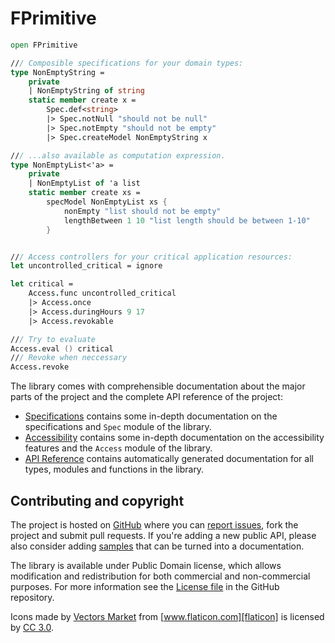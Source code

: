 # FPrimitive

```fsharp
open FPrimitive

/// Composible specifications for your domain types:
type NonEmptyString =
    private
    | NonEmptyString of string
    static member create x =
        Spec.def<string>
        |> Spec.notNull "should not be null"
        |> Spec.notEmpty "should not be empty"
        |> Spec.createModel NonEmptyString x

/// ...also available as computation expression.
type NonEmptyList<'a> =
    private
    | NonEmptyList of 'a list
    static member create xs =
        specModel NonEmptyList xs {
            nonEmpty "list should not be empty"
            lengthBetween 1 10 "list length should be between 1-10"
        }


/// Access controllers for your critical application resources:
let uncontrolled_critical = ignore

let critical =
    Access.func uncontrolled_critical
    |> Access.once
    |> Access.duringHours 9 17
    |> Access.revokable

/// Try to evaluate
Access.eval () critical
/// Revoke when neccessary
Access.revoke
```

The library comes with comprehensible documentation about the major parts of the project and the complete API reference of the project:

 * [Specifications](spec.html) contains some in-depth documentation on the specifications and `Spec` module of the library.
 * [Accessibility](access.html) contains some in-depth documentation on the accessibility features and the `Access` module of the library.
 * [API Reference](reference/index.html) contains automatically generated documentation for all types, modules
   and functions in the library.

## Contributing and copyright

The project is hosted on [GitHub][gh] where you can [report issues][issues], fork
the project and submit pull requests. If you're adding a new public API, please also
consider adding [samples][content] that can be turned into a documentation.

The library is available under Public Domain license, which allows modification and
redistribution for both commercial and non-commercial purposes. For more information see the
[License file][license] in the GitHub repository.

Icons made by [Vectors Market][vectorsmarket] from [www.flaticon.com][flaticon] is licensed by [CC 3.0][cc].

  [content]: https://github.com/stijnmoreels/FPrimitive/tree/master/docsrc/content
  [gh]: https://github.com/stijnmoreels/FPrimitive
  [issues]: https://github.com/stijnmoreels/FPrimitive/issues
  [license]: https://github.com/stijnmoreels/FPrimitive/blob/master/LICENSE.txt
  [vectorsmarket]: https://www.flaticon.com/authors/vectors-market
  [flaticon]: https://www.flaticon.com/
  [cc]: http://creativecommons.org/licenses/by/3.0/